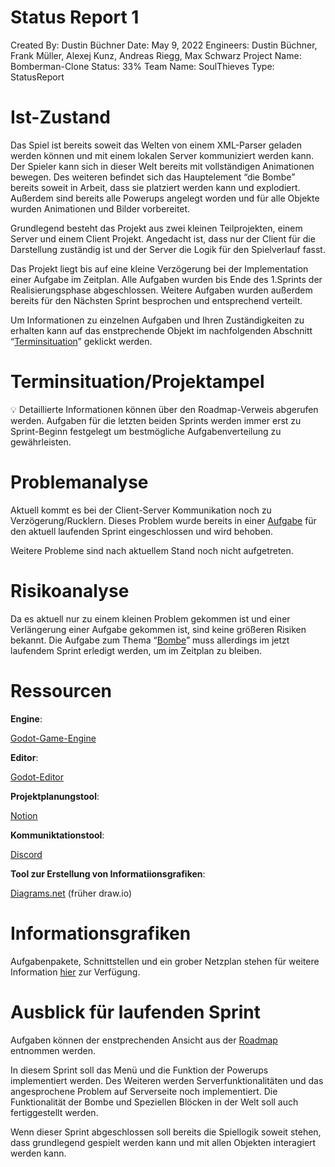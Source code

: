 # Status Report 1

Created By: Dustin Büchner
Date: May 9, 2022
Engineers: Dustin Büchner, Frank Müller, Alexej Kunz, Andreas Riegg, Max Schwarz
Project Name: Bomberman-Clone
Status: 33%
Team Name: SoulThieves
Type: StatusReport

# Ist-Zustand

Das Spiel ist bereits soweit das Welten von einem XML-Parser geladen werden können und mit einem lokalen Server kommuniziert werden kann. Der Spieler kann sich in dieser Welt bereits mit vollständigen Animationen bewegen. Des weiteren befindet sich das Hauptelement “die Bombe” bereits soweit in Arbeit, dass sie platziert werden kann und explodiert. Außerdem sind bereits alle Powerups angelegt worden und für alle Objekte wurden Animationen und Bilder vorbereitet.

Grundlegend besteht das Projekt aus zwei kleinen Teilprojekten, einem Server und einem Client Projekt. Angedacht ist, dass nur der Client für die Darstellung zuständig ist und der Server die Logik für den Spielverlauf fasst.

Das Projekt liegt bis auf eine kleine Verzögerung bei der Implementation einer Aufgabe im Zeitplan. Alle Aufgaben wurden bis Ende des 1.Sprints der Realisierungsphase abgeschlossen. Weitere Aufgaben wurden außerdem bereits für den Nächsten Sprint besprochen und entsprechend verteilt.

Um Informationen zu einzelnen Aufgaben und Ihren Zuständigkeiten zu erhalten kann auf das enstprechende Objekt im nachfolgenden Abschnitt “[Terminsituation](https://www.notion.so/Status-Report-1-5b91e30f0671455c8c70916e4f70a0d6)” geklickt werden.

# Terminsituation/Projektampel

<aside>
💡 Detaillierte Informationen können über den Roadmap-Verweis abgerufen werden.
Aufgaben für die letzten beiden Sprints werden immer erst zu Sprint-Beginn festgelegt um bestmögliche Aufgabenverteilung zu gewährleisten.

</aside>

# Problemanalyse

Aktuell kommt es bei der Client-Server Kommunikation noch zu Verzögerung/Rucklern. Dieses Problem wurde bereits in einer [Aufgabe](https://www.notion.so/ServerReconciliation-673162d995b242f6ab44dec3399ea296) für den aktuell laufenden Sprint eingeschlossen und wird behoben. 

Weitere Probleme sind nach aktuellem Stand noch nicht aufgetreten.

# Risikoanalyse

Da es aktuell nur zu einem kleinen Problem gekommen ist und einer Verlängerung einer Aufgabe gekommen ist, sind keine größeren Risiken bekannt. Die Aufgabe zum Thema “[Bombe](https://www.notion.so/Bombe-grundlegend-54a183c307064fc188cfe6a972c812a1)” muss allerdings im jetzt laufendem Sprint erledigt werden, um im Zeitplan zu bleiben.

# Ressourcen

**Engine**:

[Godot-Game-Engine](https://godotengine.org)

**Editor**:

[Godot-Editor](https://godotengine.org/download)

**Projektplanungstool**:

[Notion](https://www.notion.so)

**Kommuniktationstool**:

[Discord](https://discord.com)

**Tool zur Erstellung von Informatiionsgrafiken**:

[Diagrams.net](http://Diagrams.net) (früher draw.io)

# Informationsgrafiken

Aufgabenpakete, Schnittstellen und ein grober Netzplan stehen für weitere Information [hier](https://www.notion.so/Informatinsgrafiken-0d5bb4f6cb9448b08d01f53e89c81a80) zur Verfügung.

# Ausblick für laufenden Sprint

Aufgaben können der enstprechenden Ansicht aus der [Roadmap](https://www.notion.so/40041c31fe0c4ec5b82cd87c27856a3d) entnommen werden.

In diesem Sprint soll das Menü und die Funktion der Powerups implementiert werden. Des Weiteren werden Serverfunktionalitäten und das angesprochene Problem auf Serverseite noch implementiert. Die Funktionalität der Bombe und Speziellen Blöcken in der Welt soll auch fertiggestellt werden. 

Wenn dieser Sprint abgeschlossen soll bereits die Spiellogik soweit stehen, dass grundlegend gespielt werden kann und mit allen Objekten interagiert werden kann.